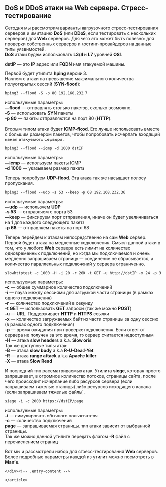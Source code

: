 <article id="post-3903" class="post-3903 post type-post status-publish format-standard hentry category-security tag-ddos tag-dos tag-hping tag-siege tag-slowhttptest">

## DoS и DDoS атаки на Web сервера. Стресс-тестирование
<p>Сегодня мы рассмотрим варианты нагрузочного стресс-тестирования серверов и имитацию <strong>DoS</strong> (или <strong>DDoS</strong>, если тестировать с нескольких серверов) для <strong>Web</strong> серверов. Для чего это может быть полезно: для проверки собственных серверов и хостинг-провайдеров на данные типы уязвимостей.<br>
<strong>DoS</strong> атаки будем использовать <strong>L3/4</strong> и <strong>L7</strong> уровней <strong>OSI</strong>.</p>
<p><strong>dstIP</strong> — это <strong>IP</strong> адрес или <strong>FQDN</strong> имя атакуемой машины.</p>
<p>Первой будет утилита <strong>hping</strong> версии 3.<br>
Начнем с атаки на превышение максимального количества полуоткрытых сессий (<strong>SYN-flood</strong>):</p>
<p><code>hping3 --flood -S -p 80 192.168.232.7</code></p>
<p>используемые параметры:<br>
<strong>—flood</strong> — отправлять столько пакетов, сколько возможно.<br>
<strong>-S</strong> — использовать <strong>SYN</strong> пакеты<br>
<strong>-p 80</strong> — пакеты отправляются на порт 80 (<strong>HTTP</strong>).<br>
<span id="more-3903"></span><br>
Вторым типом атаки будет <strong>ICMP-flood</strong>. Его лучше использовать вместе с большим размером пакетов, чтобы попробовать исчерпать входящий канал атакуемого сервера.</p>
<p><code>hping3 --flood --icmp -d 1000 dstIP</code></p>
<p>используемые параметры:<br>
<strong>—icmp</strong> — используем пакеты ICMP<br>
<strong>-d 1000</strong> — указываем размер пакета</p>
<p>Теперь попробуем <strong>UDP-flood</strong>. Эта атака так же насыщает полосу пропускания.</p>
<p><code>hping3 --flood --udp -s 53 --keep -p 68 192.168.232.36</code></p>
<p>используемые параметры:<br>
<strong>—udp</strong> — используем <strong>UDP</strong><br>
<strong>-s 53</strong> — отправляем с порта 53<br>
<strong>—keep</strong> — фиксируем порт отправления, иначе он будет увеличиваться на 1 для каждого следующего пакета<br>
<strong>-p 68</strong> — отправляем пакеты на порт 68</p>
<p>Теперь перейдем к атакам непосредственно на сам <strong>Web</strong> сервер.<br>
Первой будет атака на медленные подключения. Смысл данной атаки в том, что у любого <strong>Web</strong> сервера есть лимит на количество одновременных подключений, но когда мы подключаемся и очень медленно запрашиваем страницу — соединение не сбрасывается, а количество параллельных подключений у сервера ограниченно.</p>
<p><code>slowhttptest -c 1000 -H -i 20 -r 200 -t GET -u http://dstIP -x 24 -p 3</code></p>
<p>используемые параметры:<br>
<strong>-c</strong> — общее суммарное количество подключений<br>
<strong>-i</strong> — пауза между сессиями для загрузкой части страницы (в рамках одного подключения)<br>
<strong>-r</strong> — количество подключений в секунду<br>
<strong>-t GET</strong> — использовать <strong>GET</strong> запросы (так же можно <strong>POST</strong>)<br>
<strong>-u</strong> — <strong>URL</strong>. Поддерживает <strong>HTTP</strong> и <strong>HTTPS</strong> ссылки<br>
<strong>-x</strong> — количество загружаемых байт из части страницы за одну сессию (в рамках одного подключения)<br>
<strong>-p</strong> — время ожидания при проверке подключения. Если ответ от сервера не получен за это время, то сервер считается недоступным<br>
<strong>-H</strong> — атака <strong>slow headers</strong> a.k.a. <strong>Slowloris</strong><br>
Так же доступные типы атак:<br>
<strong>-B</strong> — атака <strong>slow body</strong> a.k.a <strong>R-U-Dead-Yet</strong><br>
<strong>-R</strong> — атака <strong>range attack</strong> a.k.a <strong>Apache killer</strong><br>
<strong>-X</strong> — атака <strong>Slow Read</strong></p>
<p>И последний тип рассматриваемых атак. Утилита <strong>siege</strong>, которая просто запрашивает, в огромное количество потоков, страницы сайта, после чего происходит исчерпание либо ресурсов сервера (если запрашиваем тяжелые станицы) либо ресурсов исходящего канала (если запрашиваем тяжелые файлы).</p>
<p><code>siege -i -c 2000 https://dstIP/page</code></p>
<p>используемые параметры:<br>
<strong>-i</strong> — симулировать обычного пользователя<br>
<strong>-c</strong> — количество подключений<br>
<strong>page</strong> — запрашиваемая страницы. тип атаки зависит от выбранной страницы.<br>
Так же можно данной утилите передать флагом <strong>-R</strong> файл с перечислением страниц</p>
<p>Вот мы и рассмотрели набор для стресс-тестирования <strong>Web</strong> серверов. Более подробные параметры каждой из утилит можно посмотреть в <strong>Man’е</strong>.<span id="c7926_2_1" class="sam-pro-container sam-pro-place"></span></p>



	</div><!-- .entry-content -->
	
	</article>